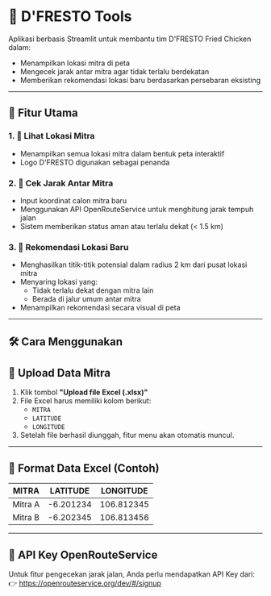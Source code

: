 # 🍗 D'FRESTO Tools

Aplikasi berbasis Streamlit untuk membantu tim D'FRESTO Fried Chicken dalam:
- Menampilkan lokasi mitra di peta
- Mengecek jarak antar mitra agar tidak terlalu berdekatan
- Memberikan rekomendasi lokasi baru berdasarkan persebaran eksisting

---

## 🚀 Fitur Utama

### 1. 📌 Lihat Lokasi Mitra
- Menampilkan semua lokasi mitra dalam bentuk peta interaktif
- Logo D'FRESTO digunakan sebagai penanda

### 2. 📏 Cek Jarak Antar Mitra
- Input koordinat calon mitra baru
- Menggunakan API OpenRouteService untuk menghitung jarak tempuh jalan
- Sistem memberikan status aman atau terlalu dekat (< 1.5 km)

### 3. 🌟 Rekomendasi Lokasi Baru
- Menghasilkan titik-titik potensial dalam radius 2 km dari pusat lokasi mitra
- Menyaring lokasi yang:
  - Tidak terlalu dekat dengan mitra lain
  - Berada di jalur umum antar mitra
- Menampilkan rekomendasi secara visual di peta

---

## 🛠️ Cara Menggunakan

## 📁 Upload Data Mitra

1. Klik tombol **"Upload file Excel (.xlsx)"**
2. File Excel harus memiliki kolom berikut:
   - `MITRA`
   - `LATITUDE`
   - `LONGITUDE`
3. Setelah file berhasil diunggah, fitur menu akan otomatis muncul.

---

## 📁 Format Data Excel (Contoh)

| MITRA       | LATITUDE   | LONGITUDE   |
|-------------|------------|-------------|
| Mitra A     | -6.201234  | 106.812345  |
| Mitra B     | -6.202345  | 106.813456  |

---

## 🔐 API Key OpenRouteService

Untuk fitur pengecekan jarak jalan, Anda perlu mendapatkan API Key dari:
👉 https://openrouteservice.org/dev/#/signup

